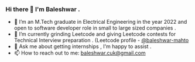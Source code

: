 ### Hi there 👋 I'm Baleshwar .


- 🔭 I’m an M.Tech graduate in Electrical Engineering in the year 2022 and open to software developer role in small to large sized companies .
- 🌱 I’m currently grinding Leetcode and giving Leetcode contests  for Technical Interview preparation . (Leetcode profile - [@baleshwar-mahto](https://leetcode.com/baleshwar-mahto/ )
- 💬 Ask me about getting internships , I'm happy to assist .
- 📫 How to reach out to me: baleshwar.cuk@gmail.com


